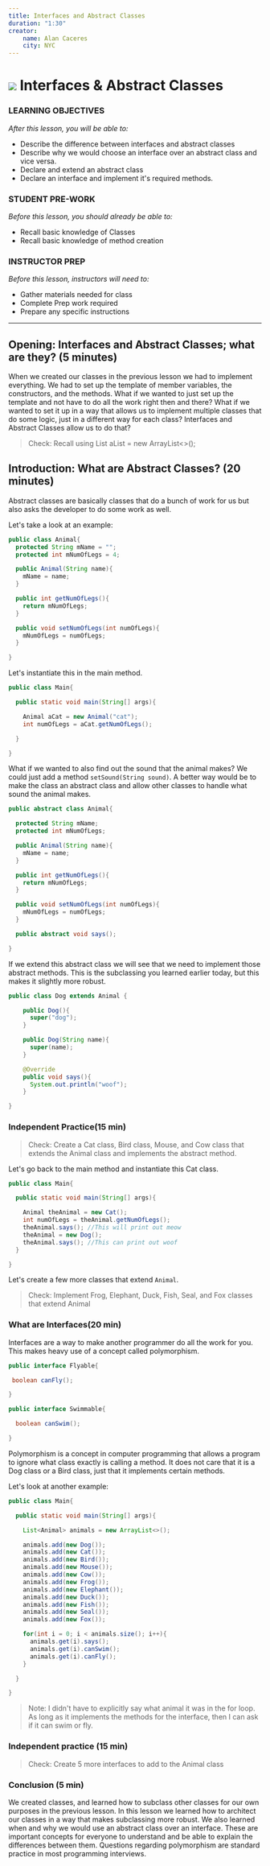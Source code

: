 ```yaml
---
title: Interfaces and Abstract Classes
duration: "1:30"
creator:
    name: Alan Caceres
    city: NYC
---
```


# ![](https://ga-dash.s3.amazonaws.com/production/assets/logo-9f88ae6c9c3871690e33280fcf557f33.png) Interfaces & Abstract Classes

### LEARNING OBJECTIVES
*After this lesson, you will be able to:*
- Describe the difference between interfaces and abstract classes
- Describe why we would choose an interface over an abstract class and vice versa.
- Declare and extend an abstract class
- Declare an interface and implement it's required methods.

### STUDENT PRE-WORK
*Before this lesson, you should already be able to:*
* Recall basic knowledge of Classes
* Recall basic knowledge of method creation

### INSTRUCTOR PREP
*Before this lesson, instructors will need to:*
- Gather materials needed for class
- Complete Prep work required
- Prepare any specific instructions

---

## Opening: Interfaces and Abstract Classes; what are they? (5 minutes)

When we created our classes in the previous lesson we had to implement everything.
We had to set up the template of member variables, the constructors, and the methods.
What if we wanted to just set up the template and not have to do all the work right then and there?
What if we wanted to set it up in a way that allows us to implement multiple classes that do some
logic, just in a different way for each class?
Interfaces and Abstract Classes allow us to do that?

> Check: Recall using List<String> aList = new ArrayList<>();

## Introduction: What are Abstract Classes? (20 minutes)

Abstract classes are basically classes that do a bunch of work for us but also asks the developer
to do some work as well.

Let's take a look at an example:

```Java
public class Animal{
  protected String mName = "";
  protected int mNumOfLegs = 4;

  public Animal(String name){
    mName = name;
  }

  public int getNumOfLegs(){
    return mNumOfLegs;
  }

  public void setNumOfLegs(int numOfLegs){
    mNumOfLegs = numOfLegs;
  }

}
```

Let's instantiate this in the main method.

```Java
public class Main{

  public static void main(String[] args){

    Animal aCat = new Animal("cat");
    int numOfLegs = aCat.getNumOfLegs();

  }

}
```

What if we wanted to also find out the sound that the animal makes?
We could just add a method `setSound(String sound)`. A better way would be to make
the class an abstract class and allow other classes to handle what sound the animal makes.

```Java
public abstract class Animal{

  protected String mName;
  protected int mNumOfLegs;

  public Animal(String name){
    mName = name;
  }

  public int getNumOfLegs(){
    return mNumOfLegs;
  }

  public void setNumOfLegs(int numOfLegs){
    mNumOfLegs = numOfLegs;
  }

  public abstract void says();

}
```

If we extend this abstract class we will see that we need to implement those abstract methods.
This is the subclassing you learned earlier today, but this makes it slightly more robust.

```Java
public class Dog extends Animal {

    public Dog(){
      super("dog");
    }

    public Dog(String name){
      super(name);
    }

    @Override
    public void says(){
      System.out.println("woof");
    }

}
```

### Independent Practice(15 min)
>Check: Create a Cat class, Bird class, Mouse, and Cow class that extends the Animal class and implements the abstract method.


Let's go back to the main method and instantiate this Cat class.

```Java
public class Main{

  public static void main(String[] args){

    Animal theAnimal = new Cat();
    int numOfLegs = theAnimal.getNumOfLegs();
    theAnimal.says(); //This will print out meow
    theAnimal = new Dog();
    theAnimal.says(); //This can print out woof
  }

}
```

Let's create a few more classes that extend `Animal`.

>Check: Implement Frog, Elephant, Duck, Fish, Seal, and Fox classes that extend Animal

### What are Interfaces(20 min)

Interfaces are a way to make another programmer do all the work for you. This makes heavy use of a concept called polymorphism.

```Java
public interface Flyable{

 boolean canFly();

}
```

```Java
public interface Swimmable{

  boolean canSwim();

}
```

Polymorphism is a concept in computer programming that allows a program to ignore what class exactly is calling a method. It does not care that it is a Dog class or a Bird class, just that it implements certain methods.

Let's look at another example:

```Java
public class Main{

  public static void main(String[] args){

    List<Animal> animals = new ArrayList<>();

    animals.add(new Dog());
    animals.add(new Cat());
    animals.add(new Bird());
    animals.add(new Mouse());
    animals.add(new Cow());
    animals.add(new Frog());
    animals.add(new Elephant());
    animals.add(new Duck());
    animals.add(new Fish());
    animals.add(new Seal());
    animals.add(new Fox());

    for(int i = 0; i < animals.size(); i++){
      animals.get(i).says();
      animals.get(i).canSwim();
      animals.get(i).canFly();
    }

  }

}
```

>Note: I didn't have to explicitly say what animal it was in the for loop. As long as it
implements the methods for the interface, then I can ask if it can swim or fly.

### Independent practice (15 min)

>Check: Create 5 more interfaces to add to the Animal class

### Conclusion (5 min)

We created classes, and learned how to subclass other classes for our own purposes in the previous lesson.
In this lesson we learned how to architect our classes in a way that makes subclassing more robust.
We also learned when and why we would use an abstract class over an interface. These are important concepts for everyone to understand and be able to explain the differences between them. Questions regarding polymorphism are standard practice in most programming interviews.
